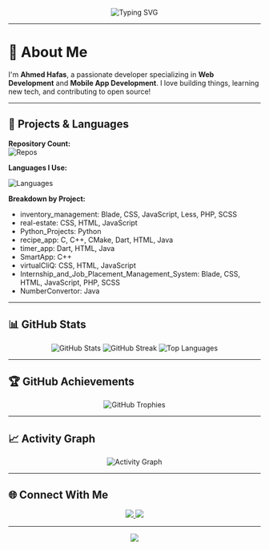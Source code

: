 <!-- HEADER ANIMATION -->
<p align="center">
  <img src="https://readme-typing-svg.demolab.com?font=Fira+Code&size=28&pause=1000&color=F7931E&vCenter=true&width=750&lines=Hi+there!+I'm+Ahmed+Hafas+%F0%9F%91%8B;Web+%26+Mobile+Developer;Open+Source+Enthusiast;Welcome+to+my+GitHub+Profile!" alt="Typing SVG" />
</p>

---

# 💫 About Me

I'm **Ahmed Hafas**, a passionate developer specializing in **Web Development** and **Mobile App Development**. I love building things, learning new tech, and contributing to open source!

---

## 🚀 Projects & Languages

**Repository Count:**  
![Repos](https://img.shields.io/badge/Total%20Repositories-9-blueviolet?style=for-the-badge&logo=github)

**Languages I Use:**  
<p align="left">
  <img src="https://skillicons.dev/icons?i=js,php,css,scss,less,html,python,cpp,dart,java,cmake" alt="Languages" />
</p>

**Breakdown by Project:**
- inventory_management: Blade, CSS, JavaScript, Less, PHP, SCSS
- real-estate: CSS, HTML, JavaScript
- Python_Projects: Python
- recipe_app: C, C++, CMake, Dart, HTML, Java
- timer_app: Dart, HTML, Java
- SmartApp: C++
- virtualCliQ: CSS, HTML, JavaScript
- Internship_and_Job_Placement_Management_System: Blade, CSS, HTML, JavaScript, PHP, SCSS
- NumberConvertor: Java

---

## 📊 GitHub Stats

<p align="center">
  <img src="https://github-readme-stats.vercel.app/api?username=ahmedhafas105&show_icons=true&theme=tokyonight&count_private=true" alt="GitHub Stats"/>
  <img src="https://github-readme-streak-stats.herokuapp.com?user=ahmedhafas105&theme=tokyonight&hide_border=true" alt="GitHub Streak"/>
  <img src="https://github-readme-stats.vercel.app/api/top-langs/?username=ahmedhafas105&layout=compact&theme=tokyonight" alt="Top Languages"/>
</p>

---

## 🏆 GitHub Achievements

<p align="center">
  <img src="https://github-profile-trophy.vercel.app/?username=ahmedhafas105&theme=monokai&margin-w=10&no-bg=true&no-frame=true" alt="GitHub Trophies"/>
</p>

---

## 📈 Activity Graph

<p align="center">
  <img src="https://github-readme-activity-graph.cyclic.app/graph?username=ahmedhafas105&theme=github-compact" alt="Activity Graph"/>
</p>

---

## 🌐 Connect With Me

<p align="center">
  <a href="https://facebook.com/shasshafi523">
    <img src="https://img.shields.io/badge/Facebook-%231877F2.svg?style=for-the-badge&logo=facebook&logoColor=white"/>
  </a>
  <a href="https://linkedin.com/in/ahmed-hafas">
    <img src="https://img.shields.io/badge/LinkedIn-%230077B5.svg?style=for-the-badge&logo=linkedin&logoColor=white"/>
  </a>
  <!-- Add more socials as needed -->
</p>

---

<!-- FOOTER ANIMATION -->
<p align="center">
  <img src="https://capsule-render.vercel.app/api?type=waving&color=gradient&height=120&section=footer"/>
</p>
